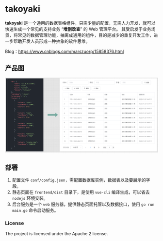 # takoyaki

**takoyaki** 是一个通用的数据表格组件，只需少量的配置，无需人力开发，就可以快速生成一个常见的支持业务 “**增删改查**” 的 Web 管理平台。
其受启发于业务场景，将常见的数据管理功能，抽离成通用的组件，目的是减少的重复开发工作，进一步帮助开发人员形成一种抽象的软件思维。

Blog：https://www.cnblogs.com/marszuo/p/15858376.html

## 产品图

![render_pic.png](./docs/imgs/render_pic.png)


## 部署

1. 配置文件 `conf/config.json`，需配置数据库实例，数据表以及要展示的字段。
2. 静态页面在 `frontend/dist` 目录下，是使用 `vue-cli` 编译生成，可以省去 `nodejs` 环境安装。
3. 后台服务是一个 `web` 服务器，提供静态页面托管以及数据接口，使用 `go run main.go` 命令启动服务。

### License

The project is licensed under the Apache 2 license.
